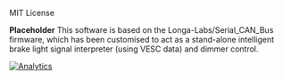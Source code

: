 MIT License

**Placeholder**
This software is based on the Longa-Labs/Serial_CAN_Bus firmware, which has been customised to act as a stand-alone intelligent brake light signal interpreter (using VESC data) and dimmer control.

[![Analytics](https://ga-beacon.appspot.com/UA-101965714-1/namehere)](https://github.com/igrigorik/ga-beacon)
